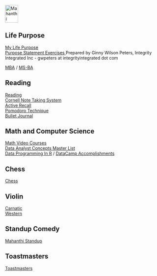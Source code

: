 <img src="https://mahanthibukkapatnam.github.io/pictures/BukkapatnamMahanthi.jpg" alt="Mahanthi" height="57" width="42">

## Life Purpose
[My Life Purpose ](https://mahanthibukkapatnam.github.io/lifepurpose/MahanthiBukkapatnam.pdf) <br>
[Purpose Statement Exercises ](https://mahanthibukkapatnam.github.io/lifepurpose/PurposeStatementExercises.doc) Prepared by Ginny Wilson Peters, Integrity Integrated Inc - gwpeters at integrityintegrated dot com <br>


[MBA](https://mahanthibukkapatnam.github.io/mba) / 
[MS-BA](https://mahanthibukkapatnam.github.io/education/msba.html)<br>

## Reading
[Reading](https://mahanthibukkapatnam.github.io/education/reading/howtoread.html) <br>
[Cornell Note Taking System](https://mahanthibukkapatnam.github.io/education/reading/cnts.html) <br>
[Active Recall](https://mahanthibukkapatnam.github.io/education/reading/ac.html) <br>
[Pomodoro Technique](https://francescocirillo.com/pages/pomodoro-technique) <br>
[Bullet Journal](https://bulletjournal.com/) <br>

## Math and Computer Science
[Math Video Courses](https://mahanthibukkapatnam.github.io/education/math.html) <br>
[Data Analyst Concepts Master List](https://mahanthibukkapatnam.github.io/education/DataAnalystConceptMasterList.html) <br>
[Data Programming In R](https://mahanthibukkapatnam.github.io/DataProgrammingInR) / [DataCamp Accomplishments](https://mahanthibukkapatnam.github.io/DataProgrammingInR/DataCamp)

## Chess
[Chess](https://mahanthibukkapatnam.github.io/chess/chess.html) <br>

## Violin
[Carnatic](https://mahanthibukkapatnam.github.io/music/cviolin.html) <br>
[Western](https://mahanthibukkapatnam.github.io/music/wviolin.html) <br>

## Standup Comedy
[Mahanthi Standup](https://www.youtube.com/watch?v=Ly6ncp9FqYo&list=PL52zVFX00xnjXi291Oj9ALCHm0Dj-aCZW) <br>

## Toastmasters
[Toastmasters](https://mahanthibukkapatnam.github.io/tm/tm.html) <br>